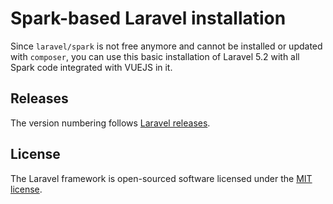 # Spark-based Laravel installation

Since `laravel/spark` is not free anymore and cannot be installed or updated with `composer`, you can use this basic
installation of Laravel 5.2 with all Spark code integrated with VUEJS in it.

## Releases

The version numbering follows [Laravel releases](https://github.com/laravel/laravel/releases).

## License

The Laravel framework is open-sourced software licensed under the [MIT license](http://opensource.org/licenses/MIT).
